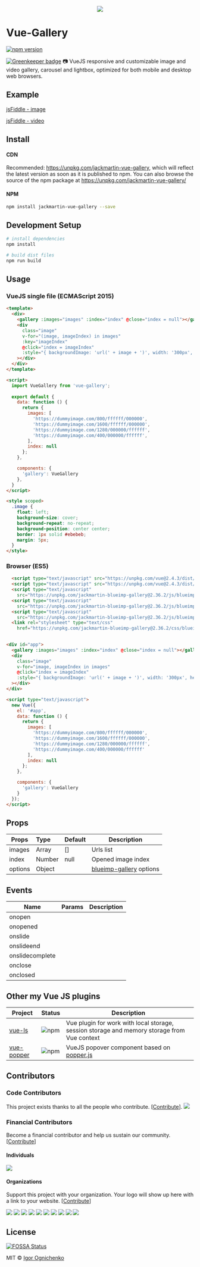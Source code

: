 <p align="center">
<img src="https://cdn.rawgit.com/RobinCK/vue-gallery/a08dae25/doc/gallery.png">
</p>

# Vue-Gallery

[![npm version](https://badge.fury.io/js/jackmartin-vue-gallery.svg)](https://badge.fury.io/js/jackmartin-vue-gallery)

[![Greenkeeper badge](https://badges.greenkeeper.io/RobinCK/vue-gallery.svg)](https://greenkeeper.io/)
:camera: VueJS responsive and customizable image and video gallery, carousel and lightbox, optimized for both mobile and desktop web browsers.

## Example

[jsFiddle - image](https://fiddle.jshell.net/Robin_ck/LffrLb2k/show/light/)

[jsFiddle - video](https://fiddle.jshell.net/Robin_ck/djqcrm8m/show/light/)

## Install
#### CDN

Recommended: https://unpkg.com/jackmartin-vue-gallery, which will reflect the latest version as soon as it is published to npm. You can also browse the source of the npm package at https://unpkg.com/jackmartin-vue-gallery/

#### NPM

``` bash
npm install jackmartin-vue-gallery --save
```

## Development Setup

``` bash
# install dependencies
npm install

# build dist files
npm run build
```

## Usage

### VueJS single file (ECMAScript 2015)
```html
<template>
  <div>
    <gallery :images="images" :index="index" @close="index = null"></gallery>
    <div
      class="image"
      v-for="(image, imageIndex) in images"
      :key="imageIndex"
      @click="index = imageIndex"
      :style="{ backgroundImage: 'url(' + image + ')', width: '300px', height: '200px' }"
    ></div>
  </div>
</template>

<script>
  import VueGallery from 'vue-gallery';
  
  export default {
    data: function () {
      return {
        images: [
          'https://dummyimage.com/800/ffffff/000000',
          'https://dummyimage.com/1600/ffffff/000000',
          'https://dummyimage.com/1280/000000/ffffff',
          'https://dummyimage.com/400/000000/ffffff',
        ],
        index: null
      };
    },

    components: {
      'gallery': VueGallery
    },
  }
</script> 

<style scoped>
  .image {
    float: left;
    background-size: cover;
    background-repeat: no-repeat;
    background-position: center center;
    border: 1px solid #ebebeb;
    margin: 5px;
  }
</style>

```

### Browser (ES5)
```html
  <script type="text/javascript" src="https://unpkg.com/vue@2.4.3/dist/vue.js"></script>
  <script type="text/javascript" src="https://unpkg.com/vue@2.4.3/dist/vue.js"></script>
  <script type="text/javascript"
    src="https://unpkg.com/jackmartin-blueimp-gallery@2.36.2/js/blueimp-helper.js"></script>
  <script type="text/javascript"
    src="https://unpkg.com/jackmartin-blueimp-gallery@2.36.2/js/blueimp-gallery.js"></script>
  <script type="text/javascript"
    src="https://unpkg.com/jackmartin-blueimp-gallery@2.36.2/js/blueimp-gallery-fullscreen.js"></script>
  <link rel="stylesheet" type="text/css"
    href="https://unpkg.com/jackmartin-blueimp-gallery@2.36.2/css/blueimp-gallery.min.css">
  

<div id="app">
  <gallery :images="images" :index="index" @close="index = null"></gallery>
  <div
    class="image"
    v-for="image, imageIndex in images"
    @click="index = imageIndex"
    :style="{ backgroundImage: 'url(' + image + ')', width: '300px', height: '200px' }"
  ></div>
</div>

<script type="text/javascript">
  new Vue({
    el: '#app',
    data: function () {
      return {
        images: [
          'https://dummyimage.com/800/ffffff/000000',
          'https://dummyimage.com/1600/ffffff/000000',
          'https://dummyimage.com/1280/000000/ffffff',
          'https://dummyimage.com/400/000000/ffffff'
        ],
        index: null
      };
    },

    components: {
      'gallery': VueGallery
    }
  });
</script>
```

## Props

| Props               | Type      | Default                                         | Description  |
| --------------------|:----------| ------------------------------------------------|--------------|
| images              | Array     | []                                              | Urls list  |
| index               | Number    | null                                            | Opened image index  |
| options             | Object    |                                                 | [blueimp-gallery](https://github.com/martinjack/Gallery) options |



## Events
| Name             | Params                  | Description  |
| -----------------|:------------------------|--------------|
| onopen           |                         |         |
| onopened         |                         |         |
| onslide          |                         |         |
| onslideend       |                         |         |
| onslidecomplete  |                         |         |
| onclose          |                         |         |
| onclosed         |                         |         |


## Other my Vue JS plugins

| Project | Status | Description |
|---------|--------|-------------|
| [vue-ls](https://github.com/RobinCK/vue-ls)    | ![npm](https://img.shields.io/npm/v/vue-ls.svg)  | Vue plugin for work with local storage, session storage and memory storage from Vue context |
| [vue-popper](https://github.com/RobinCK/vue-popper)      | ![npm](https://img.shields.io/npm/v/vue-popperjs.svg) | VueJS popover component based on <a href="https://popper.js.org/">popper.js</a> |

## Contributors

### Code Contributors

This project exists thanks to all the people who contribute. [[Contribute](CONTRIBUTING.md)].
<a href="https://github.com/RobinCK/vue-gallery/graphs/contributors"><img src="https://opencollective.com/vue-gallery/contributors.svg?width=890&button=false" /></a>

### Financial Contributors

Become a financial contributor and help us sustain our community. [[Contribute](https://opencollective.com/vue-gallery/contribute)]

#### Individuals

<a href="https://opencollective.com/vue-gallery"><img src="https://opencollective.com/vue-gallery/individuals.svg?width=890"></a>

#### Organizations

Support this project with your organization. Your logo will show up here with a link to your website. [[Contribute](https://opencollective.com/vue-gallery/contribute)]

<a href="https://opencollective.com/vue-gallery/organization/0/website"><img src="https://opencollective.com/vue-gallery/organization/0/avatar.svg"></a>
<a href="https://opencollective.com/vue-gallery/organization/1/website"><img src="https://opencollective.com/vue-gallery/organization/1/avatar.svg"></a>
<a href="https://opencollective.com/vue-gallery/organization/2/website"><img src="https://opencollective.com/vue-gallery/organization/2/avatar.svg"></a>
<a href="https://opencollective.com/vue-gallery/organization/3/website"><img src="https://opencollective.com/vue-gallery/organization/3/avatar.svg"></a>
<a href="https://opencollective.com/vue-gallery/organization/4/website"><img src="https://opencollective.com/vue-gallery/organization/4/avatar.svg"></a>
<a href="https://opencollective.com/vue-gallery/organization/5/website"><img src="https://opencollective.com/vue-gallery/organization/5/avatar.svg"></a>
<a href="https://opencollective.com/vue-gallery/organization/6/website"><img src="https://opencollective.com/vue-gallery/organization/6/avatar.svg"></a>
<a href="https://opencollective.com/vue-gallery/organization/7/website"><img src="https://opencollective.com/vue-gallery/organization/7/avatar.svg"></a>
<a href="https://opencollective.com/vue-gallery/organization/8/website"><img src="https://opencollective.com/vue-gallery/organization/8/avatar.svg"></a>
<a href="https://opencollective.com/vue-gallery/organization/9/website"><img src="https://opencollective.com/vue-gallery/organization/9/avatar.svg"></a>

## License
[![FOSSA Status](https://app.fossa.io/api/projects/git%2Bhttps%3A%2F%2Fgithub.com%2FRobinCK%2Fvue-gallery.svg?type=large)](https://app.fossa.io/projects/git%2Bhttps%3A%2F%2Fgithub.com%2FRobinCK%2Fvue-gallery?ref=badge_large)

MIT © [Igor Ognichenko](https://github.com/RobinCK)